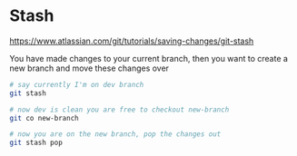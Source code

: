 # Stash

https://www.atlassian.com/git/tutorials/saving-changes/git-stash

You have made changes to your current branch, then you want to create a new branch and move these changes over

```bash
# say currently I'm on dev branch
git stash

# now dev is clean you are free to checkout new-branch
git co new-branch

# now you are on the new branch, pop the changes out
git stash pop
```